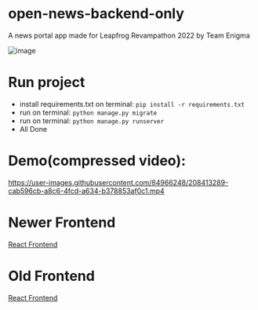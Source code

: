 # open-news-backend-only
A news portal app made for Leapfrog Revampathon 2022 by Team Enigma

![image](https://cdn.discordapp.com/attachments/1048633503710990417/1049751225324810301/Revampathon_-_T6.jpg)

# Run project

- install requirements.txt on terminal: `pip install -r requirements.txt`
- run on terminal: `python manage.py migrate`
- run on terminal: `python manage.py runserver`
- All Done

# Demo(compressed video):

https://user-images.githubusercontent.com/84966248/208413289-cab596cb-a8c6-4fcd-a634-b378853af0c1.mp4

# Newer Frontend

[React Frontend](https://github.com/rupakhetibinit/news-website)

# Old Frontend

[React Frontend](https://github.com/rupakhetibinit/open-news-frontend)
